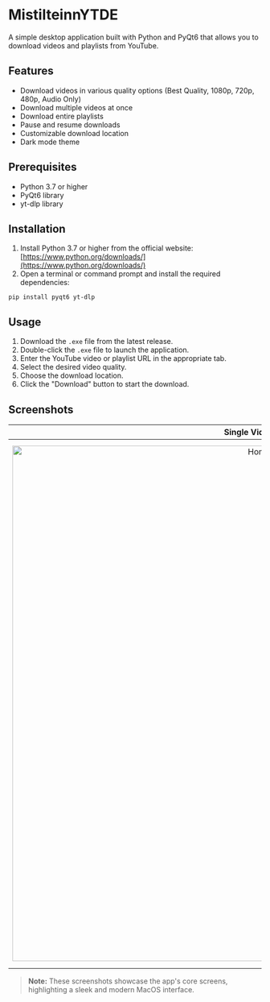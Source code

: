 # MistilteinnYTDE

A simple desktop application built with Python and PyQt6 that allows you to download videos and playlists from YouTube.

## Features

- Download videos in various quality options (Best Quality, 1080p, 720p, 480p, Audio Only)
- Download multiple videos at once
- Download entire playlists
- Pause and resume downloads
- Customizable download location
- Dark mode theme

## Prerequisites

- Python 3.7 or higher
- PyQt6 library
- yt-dlp library

## Installation

1. Install Python 3.7 or higher from the official website: [https://www.python.org/downloads/](https://www.python.org/downloads/)
2. Open a terminal or command prompt and install the required dependencies:

`pip install pyqt6 yt-dlp
`


## Usage

1. Download the `.exe` file from the latest release.
2. Double-click the `.exe` file to launch the application.
3. Enter the YouTube video or playlist URL in the appropriate tab.
4. Select the desired video quality.
5. Choose the download location.
6. Click the "Download" button to start the download.

## Screenshots


| Single Video Download |Multiple Video Download | Playlist |
| ---- | ------------------------------------- | ------------------------------------- |
| <div align="center"> <img src="https://github.com/user-attachments/assets/b3145ffc-cd46-4c14-a263-7c6333eaf757" alt="Home Screen" width="1024px"> </div> | <div align="center"> <img src="https://github.com/user-attachments/assets/b7582d73-d4a7-4fca-be8e-37d12456bc23" alt="Signature Drinks" width="1024px"> </div> | div align="center"> <img src="https://github.com/user-attachments/assets/0ed3d6e8-7c65-4262-8c7a-b25c5716f07b" alt="Signature Drinks" width="1024px"> </div> |

> **Note:** These screenshots showcase the app's core screens, highlighting a sleek and modern MacOS interface.


